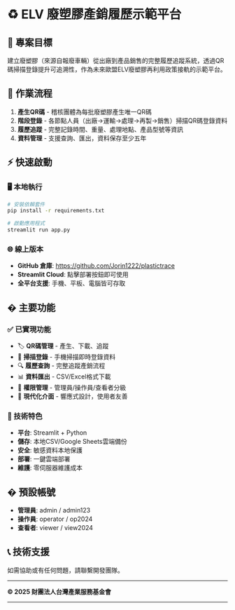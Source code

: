 # ♻️ ELV 廢塑膠產銷履歷示範平台

## 🎯 專案目標
建立廢塑膠（來源自報廢車輛）從出廠到產品銷售的完整履歷追蹤系統，透過QR碼掃描登錄提升可追溯性，作為未來歐盟ELV廢塑膠再利用政策接軌的示範平台。

## 🔄 作業流程
1. **產生QR碼** - 稽核團體為每批廢塑膠產生唯一QR碼
2. **階段登錄** - 各節點人員（出廠→運輸→處理→再製→銷售）掃描QR碼登錄資料
3. **履歷追蹤** - 完整記錄時間、重量、處理地點、產品型號等資訊
4. **資料管理** - 支援查詢、匯出，資料保存至少五年

## ⚡ 快速啟動

### 🖥️ 本地執行
```bash
# 安裝依賴套件
pip install -r requirements.txt

# 啟動應用程式
streamlit run app.py
```

### 🌐 線上版本
- **GitHub 倉庫**: https://github.com/Jorin1222/plastictrace
- **Streamlit Cloud**: 點擊部署按鈕即可使用
- **全平台支援**: 手機、平板、電腦皆可存取

## � 主要功能

### ✅ 已實現功能
- 🏷️ **QR碼管理** - 產生、下載、追蹤
- 📱 **掃描登錄** - 手機掃描即時登錄資料
- 🔍 **履歷查詢** - 完整追蹤產銷流程
- 📊 **資料匯出** - CSV/Excel格式下載
- 👥 **權限管理** - 管理員/操作員/查看者分級
- 🎨 **現代化介面** - 響應式設計，使用者友善

### 🔧 技術特色
- **平台**: Streamlit + Python
- **儲存**: 本地CSV/Google Sheets雲端備份
- **安全**: 敏感資料本地保護
- **部署**: 一鍵雲端部署
- **維護**: 零伺服器維護成本

## � 預設帳號
- **管理員**: admin / admin123
- **操作員**: operator / op2024
- **查看者**: viewer / view2024

## 📞 技術支援
如需協助或有任何問題，請聯繫開發團隊。

---
**© 2025 財團法人台灣產業服務基金會**

---


